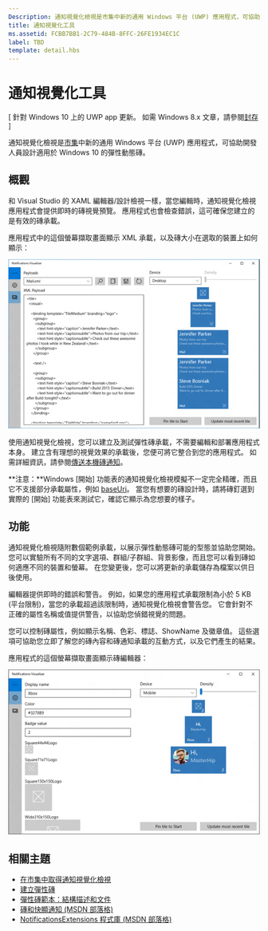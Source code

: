 ```yaml
---
Description: 通知視覺化檢視是市集中新的通用 Windows 平台 (UWP) 應用程式，可協助開發人員設計適用於 Windows 10 的彈性動態磚。
title: 通知視覺化工具
ms.assetid: FCBB7BB1-2C79-484B-8FFC-26FE1934EC1C
label: TBD
template: detail.hbs
---
```


# 通知視覺化工具


\[ 針對 Windows 10 上的 UWP app 更新。 如需 Windows 8.x 文章，請參閱[封存](http://go.microsoft.com/fwlink/p/?linkid=619132) \]


通知視覺化檢視是[市集](https://www.microsoft.com/store/apps/notifications-visualizer/9nblggh5xsl1)中新的通用 Windows 平台 (UWP) 應用程式，可協助開發人員設計適用於 Windows 10 的彈性動態磚。

## <span id="Overview"> </span> <span id="overview"> </span> <span id="OVERVIEW"> </span>概觀


和 Visual Studio 的 XAML 編輯器/設計檢視一樣，當您編輯時，通知視覺化檢視應用程式會提供即時的磚視覺預覽。 應用程式也會檢查錯誤，這可確保您建立的是有效的磚承載。

應用程式中的這個螢幕擷取畫面顯示 XML 承載，以及磚大小在選取的裝置上如何顯示：

![含有程式碼與磚的通知視覺化檢視應用程式編輯器的螢幕擷取畫面](images/notif-visualizer-001.png)

 

使用通知視覺化檢視，您可以建立及測試彈性磚承載，不需要編輯和部署應用程式本身。 建立含有理想的視覺效果的承載後，您便可將它整合到您的應用程式。 如需詳細資訊，請參閱[傳送本機磚通知](tiles-and-notifications-sending-a-local-tile-notification.md)。

**注意：**Windows [開始] 功能表的通知視覺化檢視模擬不一定完全精確，而且它不支援部分承載屬性，例如 [baseUri](https://msdn.microsoft.com/library/windows/apps/br208712)。 當您有想要的磚設計時，請將磚釘選到實際的 [開始] 功能表來測試它，確認它顯示為您想要的樣子。

 

## <span id="Features"> </span> <span id="features"> </span> <span id="FEATURES"> </span>功能


通知視覺化檢視隨附數個範例承載，以展示彈性動態磚可能的型態並協助您開始。 您可以實驗所有不同的文字選項、群組/子群組、背景影像，而且您可以看到磚如何適應不同的裝置和螢幕。 在您變更後，您可以將更新的承載儲存為檔案以供日後使用。

編輯器提供即時的錯誤和警告。 例如，如果您的應用程式承載限制為小於 5 KB (平台限制)，當您的承載超過該限制時，通知視覺化檢視會警告您。 它會針對不正確的屬性名稱或值提供警告，以協助您偵錯視覺的問題。

您可以控制磚屬性，例如顯示名稱、色彩、標誌、ShowName 及徽章值。 這些選項可協助您立即了解您的磚內容和磚通知承載的互動方式，以及它們產生的結果。

應用程式的這個螢幕擷取畫面顯示磚編輯器：

![含有磚的通知視覺化檢視編輯器的螢幕擷取畫面](images/notif-visualizer-004.png)

 

## <span id="related_topics"> </span>相關主題


* [在市集中取得通知視覺化檢視](https://www.microsoft.com/store/apps/notifications-visualizer/9nblggh5xsl1)
* [建立彈性磚](tiles-and-notifications-create-adaptive-tiles.md)
* [彈性磚範本：結構描述和文件](tiles-and-notifications-adaptive-tiles-schema.md)
* [磚和快顯通知 (MSDN 部落格)](http://blogs.msdn.com/b/tiles_and_toasts/)
* [NotificationsExtensions 程式庫 (MSDN 部落格)](http://blogs.msdn.com/b/tiles_and_toasts/archive/2015/08/20/introducing-notificationsextensions-for-windows-10.aspx)
 

 






<!--HONumber=Mar16_HO1-->


